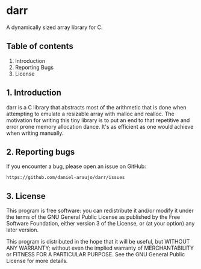 # darr

A dynamically sized array library for C.


## Table of contents

1. Introduction
2. Reporting Bugs
3. License


## 1. Introduction

darr is a C library that abstracts most of the arithmetic that is done when
attempting to emulate a resizable array with malloc and realloc. The motivation
for writing this tiny library is to put an end to that repetitive and error
prone memory allocation dance. It's as efficient as one would achieve when
writing manually.


## 2. Reporting bugs

If you encounter a bug, please open an issue on GitHub:

	https://github.com/daniel-araujo/darr/issues


## 3. License

This program is free software: you can redistribute it and/or modify it under
the terms of the GNU General Public License as published by the Free Software
Foundation, either version 3 of the License, or (at your option) any later
version.

This program is distributed in the hope that it will be useful, but WITHOUT
ANY WARRANTY; without even the implied warranty of MERCHANTABILITY or FITNESS
FOR A PARTICULAR PURPOSE. See the GNU General Public License for more details.
